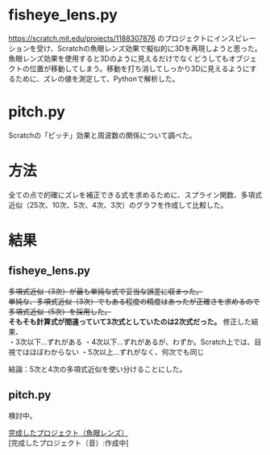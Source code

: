 # fisheye_lens.py
https://scratch.mit.edu/projects/1188307876 のプロジェクトにインスピレーションを受け、Scratchの魚眼レンズ効果で擬似的に3Dを再現しようと思った。
魚眼レンズ効果を使用すると3Dのように見えるだけでなくどうしてもオブジェクトの位置が移動してしまう。移動を打ち消してしっかり3Dに見えるようにするために、ズレの値を測定して、Pythonで解析した。

# pitch.py
Scratchの「ピッチ」効果と周波数の関係について調べた。

# 方法
全ての点で的確にズレを補正できる式を求めるために、スプライン関数、多項式近似（25次、10次、5次、4次、3次）のグラフを作成して比較した。

# 結果
## fisheye_lens.py  
~~多項式近似（3次）が最も単純な式で妥当な誤差に収まった。~~  
~~単純な、多項式近似（3次）でもある程度の精度はあったが正確さを求めるので多項式近似（5次）を採用した。~~  
**そもそも計算式が間違っていて3次式としていたのは2次式だった。**
修正した結果、  
・3次以下...ずれがある
・4次以下...ずれがあるが、わずか。Scratch上では、目視ではほぼわからない
・5次以上...ずれがなく、何次でも同じ

結論：5次と4次の多項式近似を使い分けることにした。

## pitch.py  
検討中。  

[完成したプロジェクト（魚眼レンズ）](https://scratch.mit.edu/projects/1188323709/)  
[完成したプロジェクト（音）:作成中]
